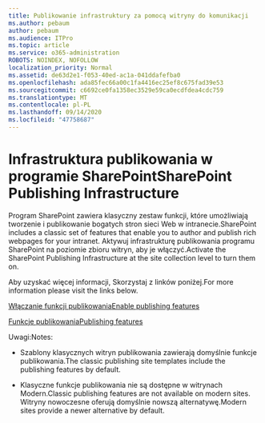```yaml
---
title: Publikowanie infrastruktury za pomocą witryny do komunikacji
ms.author: pebaum
author: pebaum
ms.audience: ITPro
ms.topic: article
ms.service: o365-administration
ROBOTS: NOINDEX, NOFOLLOW
localization_priority: Normal
ms.assetid: de63d2e1-f053-40ed-ac1a-041ddafefba0
ms.openlocfilehash: ada85fec66a00c1fa4416ec25ef8c675fad39e53
ms.sourcegitcommit: c6692ce0fa1358ec3529e59ca0ecdfdea4cdc759
ms.translationtype: MT
ms.contentlocale: pl-PL
ms.lasthandoff: 09/14/2020
ms.locfileid: "47758687"
---
```

# <a name="sharepoint-publishing-infrastructure"></a><span data-ttu-id="4a95d-102">Infrastruktura publikowania w programie SharePoint</span><span class="sxs-lookup"><span data-stu-id="4a95d-102">SharePoint Publishing Infrastructure</span></span>


<span data-ttu-id="4a95d-103">Program SharePoint zawiera klasyczny zestaw funkcji, które umożliwiają tworzenie i publikowanie bogatych stron sieci Web w intranecie.</span><span class="sxs-lookup"><span data-stu-id="4a95d-103">SharePoint includes a classic set of features that enable you to author and publish rich webpages for your intranet.</span></span> <span data-ttu-id="4a95d-104">Aktywuj infrastrukturę publikowania programu SharePoint na poziomie zbioru witryn, aby je włączyć.</span><span class="sxs-lookup"><span data-stu-id="4a95d-104">Activate the SharePoint Publishing Infrastructure at the site collection level to turn them on.</span></span>

<span data-ttu-id="4a95d-105">Aby uzyskać więcej informacji, Skorzystaj z linków poniżej.</span><span class="sxs-lookup"><span data-stu-id="4a95d-105">For more information please visit the links below.</span></span>

[<span data-ttu-id="4a95d-106">Włączanie funkcji publikowania</span><span class="sxs-lookup"><span data-stu-id="4a95d-106">Enable publishing features</span></span>](https://support.office.com/article/Enable-publishing-features-479677A6-8B33-4AC7-907D-071C1C7E4518)

[<span data-ttu-id="4a95d-107">Funkcje publikowania</span><span class="sxs-lookup"><span data-stu-id="4a95d-107">Publishing features</span></span>](https://support.office.com/article/Features-enabled-in-a-SharePoint-Online-publishing-site-3AB3810C-3C2C-4361-9D0E-0CBE666EA0B0?wt.mc_id=O365_Portal_MMaven#__toc336865553)

<span data-ttu-id="4a95d-108">Uwagi:</span><span class="sxs-lookup"><span data-stu-id="4a95d-108">Notes:</span></span>

- <span data-ttu-id="4a95d-109">Szablony klasycznych witryn publikowania zawierają domyślnie funkcje publikowania.</span><span class="sxs-lookup"><span data-stu-id="4a95d-109">The classic publishing site templates include the publishing features by default.</span></span>

- <span data-ttu-id="4a95d-110">Klasyczne funkcje publikowania nie są dostępne w witrynach Modern.</span><span class="sxs-lookup"><span data-stu-id="4a95d-110">Classic publishing features are not available on modern sites.</span></span> <span data-ttu-id="4a95d-111">Witryny nowoczesne oferują domyślnie nowszą alternatywę.</span><span class="sxs-lookup"><span data-stu-id="4a95d-111">Modern sites provide a newer alternative by default.</span></span>

